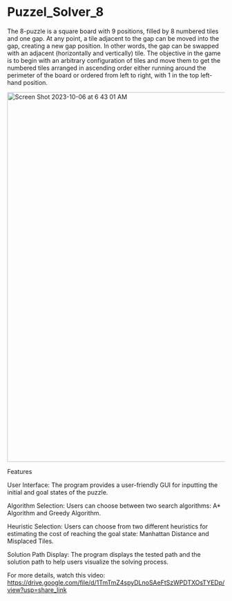 # Puzzel_Solver_8

The 8-puzzle is a square board with 9 positions, filled by 8 numbered tiles and one gap. At any point, a tile adjacent to the gap can be moved into the gap, creating a new gap position. In other words, the gap can be swapped with an adjacent (horizontally and vertically) tile. The objective in the game is to begin with an arbitrary configuration of tiles and move them to get the numbered tiles arranged in ascending order either running around the perimeter of the board or ordered from left to right, with 1 in the top left-hand position.




<img width="856" alt="Screen Shot 2023-10-06 at 6 43 01 AM" src="https://github.com/MoheeQwareeq/Puzzel_Solver_8/assets/143301303/29280034-bdd0-49fc-aad0-012bd792304f">

Features

User Interface: The program provides a user-friendly GUI for inputting the initial and goal states of the puzzle.

Algorithm Selection: Users can choose between two search algorithms:
A* Algorithm and Greedy Algorithm.

Heuristic Selection: Users can choose from two different heuristics for estimating the cost of reaching the goal state:
Manhattan Distance and Misplaced Tiles.


Solution Path Display: The program displays the tested path and the solution path to help users visualize the solving process.

For more details, watch this video:
https://drive.google.com/file/d/1TmTmZ4spyDLnoSAeFtSzWPDTXOsTYEDp/view?usp=share_link
